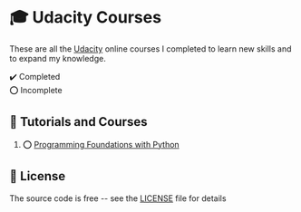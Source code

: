 # :mortar_board: Udacity Courses

These are all the [Udacity][udacity] online courses I completed to learn new skills and to expand my knowledge.

:heavy_check_mark: Completed  
:o: Incomplete

## :beginner: Tutorials and Courses

1. :o: [Programming Foundations with Python](programming-foundations-with-python/)

## :page_with_curl: License

The source code is free -- see the [LICENSE](LICENSE) file for details

[udacity]: https://classroom.udacity.com/me
